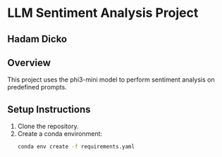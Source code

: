 # LLM Sentiment Analysis Project

## Hadam Dicko 

## Overview
This project uses the phi3-mini model to perform sentiment analysis on predefined prompts.

## Setup Instructions
1. Clone the repository.
2. Create a conda environment:
   ```bash
   conda env create -f requirements.yaml
